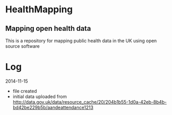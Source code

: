 HealthMapping
=============

Mapping open health data
------------------------

This is a repository for mapping public health data in the UK using open source software

Log
===

2014-11-15
- file created
- initial data uploaded from http://data.gov.uk/data/resource_cache/20/204b1b55-1d0a-42eb-8b4b-bd42be229b5b/aandeattendance1213